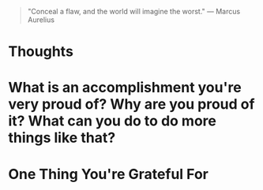 
> \"Conceal a flaw, and the world will imagine the worst.\" — Marcus Aurelius

# Thoughts

# What is an accomplishment you're very proud of? Why are you proud of it? What can you do to do more things like that?

# One Thing You're Grateful For

